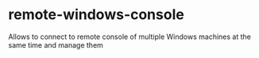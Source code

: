 remote-windows-console
======================

Allows to connect to remote console of multiple Windows machines at the same time and manage them
